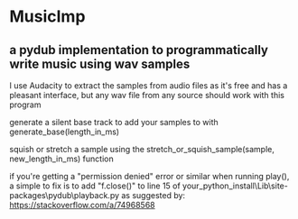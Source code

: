 # MusicImp
## a pydub implementation to programmatically write music using wav samples

I use Audacity to extract the samples from audio files as it's free and has a pleasant interface, but any wav file from any source should work with this program

generate a silent base track to add your samples to with generate_base(length_in_ms)

squish or stretch a sample using the stretch_or_squish_sample(sample, new_length_in_ms) function

if you're getting a "permission denied" error or similar when running play(), a simple to fix is to add "f.close()" to line 15 of your_python_install\Lib\site-packages\pydub\playback.py
	as suggested by: https://stackoverflow.com/a/74968568

